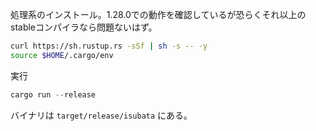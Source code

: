 処理系のインストール。1.28.0での動作を確認しているが恐らくそれ以上のstableコンパイラなら問題ないはず。

```sh
curl https://sh.rustup.rs -sSf | sh -s -- -y
source $HOME/.cargo/env
```

実行


```rust
cargo run --release
```


バイナリは `target/release/isubata` にある。

